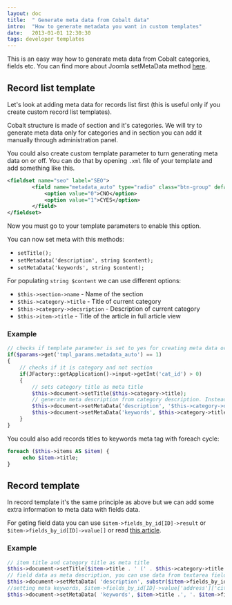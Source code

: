 ```yaml
---
layout: doc
title:  " Generate meta data from Cobalt data"
intro:  "How to generate metadata you want in custom templates"
date:   2013-01-01 12:30:30
tags: developer templates
---
```


This is an easy way how to generate meta data from Cobalt categories, fields etc. You can find more about Joomla setMetaData method [here](https://docs.joomla.org/JDocument/setMetaData).

## Record list template

Let's look at adding meta data for records list first (this is useful only if you create custom record list templates). 

Cobalt structure is made of section and it's categories. We will try to generate meta data only for categories and in section you can add it manually through administration panel.

You could also create custom template parameter to turn generating meta data on or off. You can do that by opening `.xml` file of your template and add something like this.

```xml
<fieldset name="seo" label="SEO">
		<field name="metadata_auto" type="radio" class="btn-group" default="0" label="Auto generate meta data.">
			<option value="0">CNO</option>
			<option value="1">CYES</option>
		</field>
</fieldset>
```

Now you must go to your template parameters to enable this option.

You can now set meta with this methods:

- `setTitle();`
- `setMetadata('description', string $content);`
- `setMetaData('keywords', string $content);`

For populating `string $content` we can use different options:

- `$this->section->name` - Name of the section
- `$this->category->title` - Title of current category
- `$this->category->decsription` - Description of current category
- `$this->item->title` - Title of the article in full article view

### Example

```php
// checks if template parameter is set to yes for creating meta data or not
if($params->get('tmpl_params.metadata_auto') == 1) 
{ 
	// checks if it is category and not section
	if(JFactory::getApplication()->input->getInt('cat_id') > 0) 
	{ 
		// sets category title as meta title 
		$this->document->setTitle($this->category->title);
		// generate meta description from category description. Instead of $this->category->description you could use something like `substr($this->category->description,0,200) . '...'` to limit meta description to 200 characters.
		$this->document->setMetaData('description', '$this->category->description'); 
		$this->document->setMetaData('keywords', $this->category->title . ', ' . $this->section->name . ', some other custom words');
	}
}
```

You could also add records titles to keywords meta tag with foreach cycle:

```php
foreach ($this->items AS $item) {
     echo $item->title;
}
```

## Record template

In record template it's the same principle as above but we can add some extra information to meta data with fields data.

For geting field data you can use `$item->fields_by_id[ID]->result` or `$item->fields_by_id[ID]->value[]` or read [this article](/en/cobalt/custom-templates-article/).

### Example

```php
// item title and category title as meta title
$this->document->setTitle($item->title . ' (' . $this->category->title . ') '); 
// field data as meta description, you can use data from textarea field or html field here
$this->document->setMetaData( 'description', substr($item->fields_by_id[ID]->result,0,200) . '...' ); 
//setting meta keywords, $item->fields_by_id[ID]->value['address']['city'] is getting values from geo field
$this->document->setMetaData( 'keywords', $item->title .', '. $item->fields_by_id[ID]->value['address']['city'] .', '. $this->category->title .', '. $this->section->name); 
```
